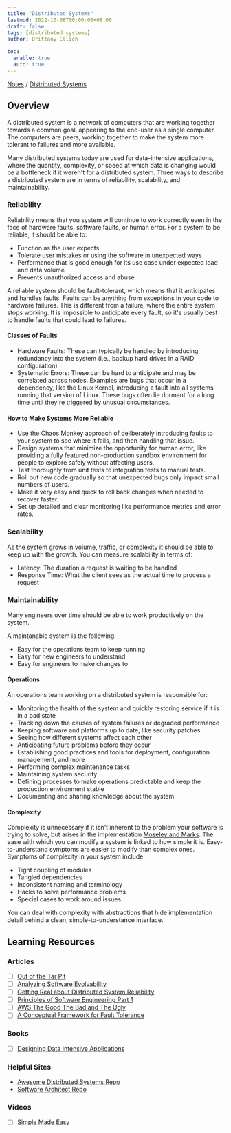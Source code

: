 ```yaml
---
title: "Distributed Systems"
lastmod: 2022-10-08T00:00:00+08:00
draft: false
tags: [distributed systems]
author: Brittany Ellich

toc:
  enable: true
  auto: true
---
```


[Notes](../../notes) / [Distributed Systems](./)

## Overview

A distributed system is a network of computers that are working together towards a common goal, appearing to the end-user as a single computer. The computers are peers, working together to make the system more tolerant to failures and more available.

Many distributed systems today are used for data-intensive applications, where the quantity, complexity, or speed at which data is changing would be a bottleneck if it weren't for a distributed system. Three ways to describe a distributed system are in terms of reliability, scalability, and maintainability.

### Reliability

Reliability means that you system will continue to work correctly even in the face of hardware faults, software faults, or human error. For a system to be reliable, it should be able to:

* Function as the user expects
* Tolerate user mistakes or using the software in unexpected ways
* Performance that is good enough for its use case under expected load and data volume
* Prevents unauthorized access and abuse

A reliable system should be fault-tolerant, which means that it anticipates and handles faults. Faults can be anything from exceptions in your code to hardware failures. This is different from a failure, where the entire system stops working. It is impossible to anticipate every fault, so it's usually best to handle faults that could lead to failures.

#### Classes of Faults

* Hardware Faults: These can typically be handled by introducing redundancy into the system (i.e., backup hard drives in a RAID configuration)
* Systematic Errors: These can be hard to anticipate and may be correlated across nodes. Examples are bugs that occur in a dependency, like the Linux Kernel, introducing a fault into all systems running that version of Linux. These bugs often lie dormant for a long time until they're triggered by unusual circumstances.

#### How to Make Systems More Reliable

* Use the Chaos Monkey approach of deliberately introducing faults to your system to see where it fails, and then handling that issue.
* Design systems that minimize the opportunity for human error, like providing a fully featured non-production sandbox environment for people to explore safely without affecting users.
* Test thoroughly from unit tests to integration tests to manual tests.
* Roll out new code gradually so that unexpected bugs only impact small numbers of users.
* Make it very easy and quick to roll back changes when needed to recover faster.
* Set up detailed and clear monitoring like performance metrics and error rates.

### Scalability

As the system grows in volume, traffic, or complexity it should be able to keep up with the growth. You can measure scalability in terms of:

* Latency: The duration a request is waiting to be handled
* Response Time: What the client sees as the actual time to process a request

### Maintainability

Many engineers over time should be able to work productively on the system.

A maintanable system is the following:

* Easy for the operations team to keep running
* Easy for new engineers to understand
* Easy for engineers to make changes to

#### Operations

An operations team working on a distributed system is responsible for:

* Monitoring the health of the system and quickly restoring service if it is in a bad state
* Tracking down the causes of system failures or degraded performance
* Keeping software and platforms up to date, like security patches
* Seeing how different systems affect each other
* Anticipating future problems before they occur
* Establishing good practices and tools for deployment, configuration management, and more
* Performing complex maintenance tasks
* Maintaining system security
* Defining processes to make operations predictable and keep the production environment stable
* Documenting and sharing knowledge about the system

#### Complexity

Complexity is unnecessary if it isn't inherent to the problem your software is trying to solve, but arises in the implementation [Moseley and Marks](http://curtclifton.net/papers/MoseleyMarks06a.pdf). The ease with which you can modify a system is linked to how simple it is. Easy-to-understand symptoms are easier to modify than complex ones. Symptoms of complexity in your system include:

* Tight coupling of modules
* Tangled dependencies
* Inconsistent naming and terminology
* Hacks to solve performance problems
* Special cases to work around issues

You can deal with complexity with abstractions that hide implementation detail behind a clean, simple-to-understance interface.

## Learning Resources

### Articles

* [ ] [Out of the Tar Pit](http://curtclifton.net/papers/MoseleyMarks06a.pdf)
* [ ] [Analyzing Software Evolvability](http://www.es.mdh.se/pdf_publications/1251.pdf)
* [ ] [Getting Real about Distributed System Reliability](https://blog.empathybox.com/post/19574936361/getting-real-about-distributed-system-reliability)
* [ ] [Principles of Software Engineering Part 1](http://nathanmarz.com/blog/principles-of-software-engineering-part-1.html)
* [ ] [AWS The Good The Bad and The Ugly](https://www.talisman.org/~erlkonig/misc/aws-the-good-the-bad+the-ugly/)
* [ ] [A Conceptual Framework for Fault Tolerance](https://resources.sei.cmu.edu/asset_files/TechnicalReport/1992_005_001_16112.pdf)

### Books

* [ ] [Designing Data Intensive Applications](https://www.amazon.com/Designing-Data-Intensive-Applications-Reliable-Maintainable-ebook/dp/B06XPJML5D/ref=sr_1_1?crid=2B4248NG1QVDC&keywords=designing+data-intensive+applications&qid=1666194849&qu=eyJxc2MiOiIxLjgwIiwicXNhIjoiMS4zMSIsInFzcCI6IjEuNDEifQ%3D%3D&sprefix=designing+data%2Caps%2C150&sr=8-1)

### Helpful Sites

* [Awesome Distributed Systems Repo](https://github.com/theanalyst/awesome-distributed-systems)
* [Software Architect Repo](https://github.com/justinamiller/SoftwareArchitect)

### Videos

* [ ] [Simple Made Easy](https://www.infoq.com/presentations/Simple-Made-Easy/)
